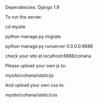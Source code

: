 Dependencies:
Django 1.9


To run the server:

cd mysite

python manage.py migrate

python manage.py runserver 0.0.0.0:8888


check your site at localhost:8888/cohana


Please upload your own js to:

mysite/cohana/static/js

And upload your own css to:

mysite/cohana/static/css
